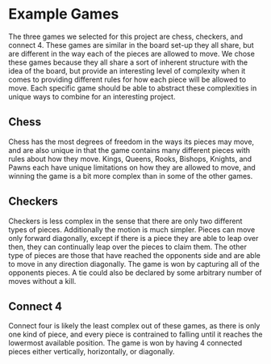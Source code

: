# Example Games

The three games we selected for this project are chess, checkers, and connect 4. These games are similar in the board set-up they all share, but are different in the way each of the pieces are allowed to move. We chose these games because they all share a sort of inherent structure with the idea of the board, but provide an interesting level of complexity when it comes to providing different rules for how each piece will be allowed to move. Each specific game should be able to abstract these complexities in unique ways to combine for an interesting project. 

## Chess 
Chess has the most degrees of freedom in the ways its pieces may move, and are also unique in that the game contains many different pieces with rules about how they move. Kings, Queens, Rooks, Bishops, Knights, and Pawns each have unique limitations on how they are allowed to move, and winning the game is a bit more complex than in some of the other games. 

## Checkers 
Checkers is less complex in the sense that there are only two different types of pieces. Additionally the motion is much simpler. Pieces can move only forward diagonally, except if there is a piece they are able to leap over then, they can continually leap over the pieces to claim them. The other type of pieces are those that have reached the opponents side and are able to move in any direction diagonally. The game is won by capturing all of the opponents pieces. A tie could also be declared by some arbitrary number of moves without a kill. 

## Connect 4 
Connect four is likely the least complex out of these games, as there is only one kind of piece, and every piece is contrained to falling until it reaches the lowermost available position. The game is won by having 4 connected pieces either vertically, horizontally, or diagonally. 
